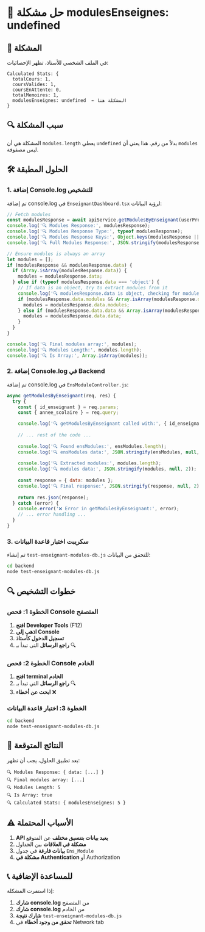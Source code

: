 # 🔧 حل مشكلة modulesEnseignes: undefined

## 🚨 المشكلة
في الملف الشخصي للأستاذ، تظهر الإحصائيات:
```
Calculated Stats: {
  totalCours: 1, 
  coursValides: 1, 
  coursEnAttente: 0, 
  totalMemoires: 1, 
  modulesEnseignes: undefined  ← المشكلة هنا
}
```

## 🔍 سبب المشكلة
المشكلة هي أن `modules.length` يعطي `undefined` بدلاً من رقم. هذا يعني أن `modules` ليس مصفوفة.

## 🛠️ الحلول المطبقة

### 1. إضافة Console.log للتشخيص
تم إضافة console.log في `EnseignantDashboard.tsx` لرؤية البيانات:

```typescript
// Fetch modules
const modulesResponse = await apiService.getModulesByEnseignant(userProfile.id_enseignant);
console.log('🔍 Modules Response:', modulesResponse);
console.log('🔍 Modules Response Type:', typeof modulesResponse);
console.log('🔍 Modules Response Keys:', Object.keys(modulesResponse || {}));
console.log('🔍 Full Modules Response:', JSON.stringify(modulesResponse, null, 2));

// Ensure modules is always an array
let modules = [];
if (modulesResponse && modulesResponse.data) {
  if (Array.isArray(modulesResponse.data)) {
    modules = modulesResponse.data;
  } else if (typeof modulesResponse.data === 'object') {
    // If data is an object, try to extract modules from it
    console.log('🔍 modulesResponse.data is object, checking for modules property');
    if (modulesResponse.data.modules && Array.isArray(modulesResponse.data.modules)) {
      modules = modulesResponse.data.modules;
    } else if (modulesResponse.data.data && Array.isArray(modulesResponse.data.data)) {
      modules = modulesResponse.data.data;
    }
  }
}

console.log('🔍 Final modules array:', modules);
console.log('🔍 Modules Length:', modules.length);
console.log('🔍 Is Array:', Array.isArray(modules));
```

### 2. إضافة Console.log في Backend
تم إضافة console.log في `EnsModuleController.js`:

```javascript
async getModulesByEnseignant(req, res) {
  try {
    const { id_enseignant } = req.params;
    const { annee_scolaire } = req.query;

    console.log('🔍 getModulesByEnseignant called with:', { id_enseignant, annee_scolaire });
    
    // ... rest of the code ...
    
    console.log('🔍 Found ensModules:', ensModules.length);
    console.log('🔍 ensModules data:', JSON.stringify(ensModules, null, 2));
    
    console.log('🔍 Extracted modules:', modules.length);
    console.log('🔍 modules data:', JSON.stringify(modules, null, 2));
    
    const response = { data: modules };
    console.log('🔍 Final response:', JSON.stringify(response, null, 2));
    
    return res.json(response);
  } catch (error) {
    console.error('❌ Error in getModulesByEnseignant:', error);
    // ... error handling ...
  }
}
```

### 3. سكريبت اختبار قاعدة البيانات
تم إنشاء `test-enseignant-modules-db.js` للتحقق من البيانات:

```bash
cd backend
node test-enseignant-modules-db.js
```

## 🔍 خطوات التشخيص

### الخطوة 1: فحص Console المتصفح
1. **افتح Developer Tools** (F12)
2. **اذهب إلى Console**
3. **تسجيل الدخول كأستاذ**
4. **راجع الرسائل** التي تبدأ بـ 🔍

### الخطوة 2: فحص Console الخادم
1. **افتح terminal الخادم**
2. **راجع الرسائل** التي تبدأ بـ 🔍
3. **ابحث عن أخطاء** ❌

### الخطوة 3: اختبار قاعدة البيانات
```bash
cd backend
node test-enseignant-modules-db.js
```

## 🎯 النتائج المتوقعة

بعد تطبيق الحلول، يجب أن تظهر:

```
🔍 Modules Response: { data: [...] }
🔍 Final modules array: [...]
🔍 Modules Length: 5
🔍 Is Array: true
🔍 Calculated Stats: { modulesEnseignes: 5 }
```

## ⚠️ الأسباب المحتملة

1. **API يعيد بيانات بتنسيق مختلف** عن المتوقع
2. **مشكلة في العلاقات** بين الجداول
3. **بيانات فارغة** في جدول `Ens_Module`
4. **مشكلة في Authentication** أو Authorization

## 📞 للمساعدة الإضافية

إذا استمرت المشكلة:
1. **شارك console.log** من المتصفح
2. **شارك console.log** من الخادم
3. **شارك نتيجة** `test-enseignant-modules-db.js`
4. **تحقق من وجود أخطاء** في Network tab
